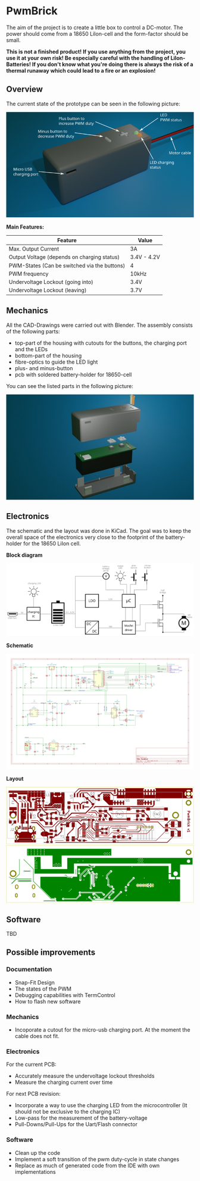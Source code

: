 # PwmBrick

The aim of the project is to create a little box to control a DC-motor. The power should come from a 18650 LiIon-cell and the form-factor should be small.

**This is not a finished product! If you use anything from the project, you use it at your own risk! Be especially careful with the handling of LiIon-Batteries! If you don't know what you're doing there is always the risk of a thermal runaway which could lead to a fire or an explosion!**

## Overview

The current state of the prototype can be seen in the following picture:

![Prototype-Render](/Design-Files/Mechanics/Prototype-Rendered.png)

**Main Features:**

| Feature                                          | Value                            |
|--------------------------------------------------|----------------------------------|
| Max. Output Current                              | 3A                               |
| Output Voltage (depends on charging status)      | 3.4V - 4.2V                      |
| PWM-States (Can be switched via the buttons)     | 4                                |
| PWM frequency                                    | 10kHz                            |
| Undervoltage Lockout (going into)                | 3.4V                             |
| Undervoltage Lockout (leaving)                   | 3.7V                             |

## Mechanics

All the CAD-Drawings were carried out with Blender. The assembly consists of the following parts:
* top-part of the housing with cutouts for the buttons, the charging port and the LEDs
* bottom-part of the housing
* fibre-optics to guide the LED light
* plus- and minus-button
* pcb with soldered battery-holder for 18650-cell

You can see the listed parts in the following picture:

![Prototype-Render](/Design-Files/Mechanics/Explosion-Drawing.jpg)

## Electronics

The schematic and the layout was done in KiCad. The goal was to keep the overall space of the electronics very close to the footprint of the battery-holder for the 18650 LiIon cell. 

**Block diagram**


![Schematic](/Design-Files/Electronics/BlockDiagram.svg)

**Schematic**


![Schematic](/Design-Files/Electronics/PCB-Design/kicad/PwmBrick.svg)

**Layout**


![Layout-Top](/Design-Files/Electronics/PCB-Design/PwmBrick-Top.svg)
![Layout-Bot](/Design-Files/Electronics/PCB-Design/PwmBrick-Bot.svg)

## Software

TBD

## Possible improvements

### Documentation
* Snap-Fit Design
* The states of the PWM
* Debugging capabilities with TermControl
* How to flash new software


### Mechanics

* Incoporate a cutout for the micro-usb charging port. At the moment the cable does not fit.

### Electronics

For the current PCB:
* Accurately measure the undervoltage lockout thresholds
* Measure the charging current over time

For next PCB revision:
* Incorporate a way to use the charging LED from the microcontroller (It should not be exclusive to the charging IC)
* Low-pass for the measurement of the battery-voltage
* Pull-Downs/Pull-Ups for the Uart/Flash connector

### Software   

* Clean up the code
* Implement a soft transition of the pwm duty-cycle in state changes
* Replace as much of generated code from the IDE with own implementations
